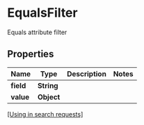 

# EqualsFilter

Equals attribute filter

## Properties

| Name | Type | Description | Notes |
|------------ | ------------- | ------------- | -------------|
|**field** | **String** |  |  |
|**value** | **Object** |  |  |

[[Using in search requests]](SearchRequest.md#EqualsFilter)




